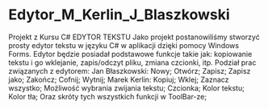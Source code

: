 # Edytor_M_Kerlin_J_Blaszkowski
Projekt z Kursu C#
EDYTOR TEKSTU
Jako projekt postanowiliśmy stworzyć prosty edytor tekstu w języku C# w aplikacji dzięki pomocy Windows Forms.
Edytor będzie posiadał podstawowe funkcje takie jak: kopiowanie tekstu i go wklejanie, zapis/odczyt pliku, zmiana czcionki, itp.
Podział prac związanych z edytorem:
Jan Błaszkowski:
Nowy;
Otwórz;
Zapisz;
Zapisz jako;
Zakończ;
Cofnij;
Wytnij;
Marek Kerlin:
Kopiuj;
Wklej;
Zaznacz wszystko;
Możliwość wybrania zwijania tekstu;
Czcionka;
Kolor tekstu;
Kolor tła;
Oraz skróty tych wszystkich  funkcji w ToolBar-ze;


